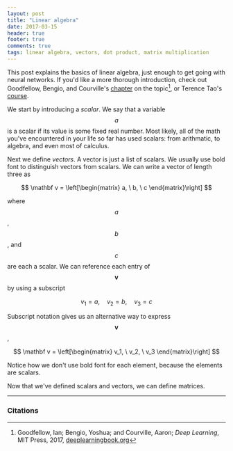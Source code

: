 ```yaml
---
layout: post
title: "Linear algebra"
date: 2017-03-15
header: true
footer: true
comments: true
tags: linear algebra, vectors, dot product, matrix multiplication
---
```


This post explains the basics of linear algebra, just enough to get going with neural networks. If you'd like a more thorough introduction, check out Goodfellow, Bengio, and Courville's [chapter](http://www.deeplearningbook.org/contents/linear_algebra.html) on the topic[^fn1], or Terence Tao's [course](http://www.math.ucla.edu/~tao/resource/general/115a.3.02f/). 

We start by introducing a _scalar_. We say that a variable $$a$$ is a scalar if its value is some fixed real number. Most likely, all of the math you've encountered in your life so far has used scalars: from arithmatic, to algebra, and even most of calculus.

Next we define _vectors_. A vector is just a list of scalars. We usually use bold font to distinguish vectors from scalars. We can write a vector of length three as 

$$ \mathbf v = \left[\begin{matrix} a, \ b, \ c \end{matrix}\right] $$

where $$a$$, $$b$$, and $$c$$ are each a scalar. We can reference each entry of $$\mathbf{v}$$ by using a subscript

$$ v_1 = a, \quad v_2 = b, \quad v_3 = c $$

Subscript notation gives us an alternative way to express $$\mathbf v$$,

$$ \mathbf v = \left[\begin{matrix} v_1, \ v_2, \ v_3 \end{matrix}\right] $$

Notice how we don't use bold font for each element, because the elements are scalars.

Now that we've defined scalars and vectors, we can define matrices.

---

### Citations

[^fn1]: Goodfellow, Ian; Bengio, Yoshua; and Courville, Aaron; _Deep Learning_, MIT Press, 2017, [deeplearningbook.org](http://www.deeplearningbook.org)

